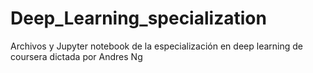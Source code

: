 # Deep_Learning_specialization
Archivos y Jupyter notebook de la especialización en deep learning de coursera dictada por Andres Ng 
